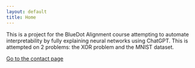 ```yaml
---
layout: default
title: Home
---
```


This is a project for the BlueDot Alignment course attempting to automate interpretability by fully explaining neural networks using ChatGPT.
This is attempted on 2 problems: the XOR problem and the MNIST dataset.

[Go to the contact page](contact.html)
